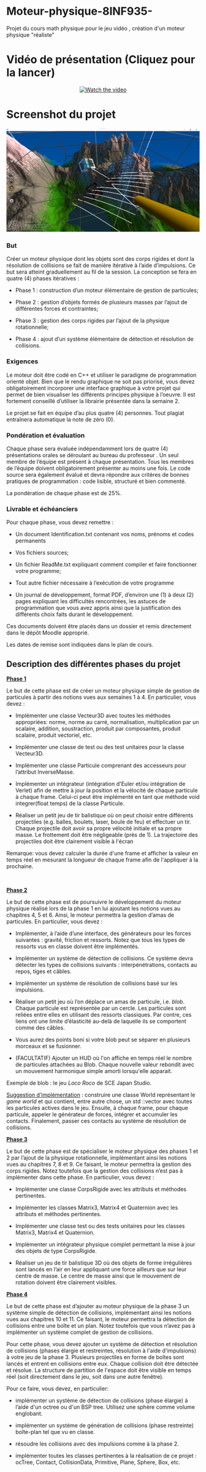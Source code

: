 # Moteur-physique-8INF935-
Projet du cours math physique pour le jeu vidéo , création d'un moteur physique "réaliste"

# Vidéo de présentation (Cliquez pour la lancer)
<p align="center">
  <a href="https://youtu.be/awgftAQNNck">
    <img src="https://img.youtube.com/vi/awgftAQNNck/hqdefault.jpg" alt="Watch the video" />
  </a>
</p>

# Screenshot du projet
![Screenshot](https://github.com/oeodk/Moteur-physique-8INF935-/blob/main/screenshot.png)


<h3>But</h3>
<p>Créer un moteur physique dont les objets sont des corps rigides
et dont la résolution de collisions se fait de manière itérative à
l’aide d’impulsions. Ce but sera atteint graduellement au fil de
la session. La conception se fera en quatre (4) phases itératives : 
</p>
<ul id="yui_3_17_2_1_1724957392104_387">
	<li>
<p>Phase 1&nbsp;: construction d’un moteur élémentaire de
	gestion de particules;</p>
	</li><li>
<p>Phase 2&nbsp;: gestion d’objets formés de plusieurs
	masses par l’ajout de différentes forces et contraintes;</p>
	</li><li>
<p>Phase 3&nbsp;: gestion des corps rigides par l’ajout de
	la physique rotationnelle;</p>
	</li><li>
<p>Phase 4&nbsp;: ajout d’un système élémentaire de détection et résolution de collisions.</p>
</li></ul>
<h3>Exigences</h3>
<p>Le moteur doit être codé en C++ et utiliser le paradigme de programmation orienté objet. Bien que le rendu graphique ne soit pas priorisé, vous devez obligatoirement incorporer une interface graphique à votre projet qui permet de bien visualiser les différents principes physique à l’oeuvre. Il est fortement conseillé d’utiliser la librairie présentée dans la semaine 2.</p><p>Le projet se fait en équipe d’au plus quatre (4) personnes. Tout plagiat entraînera automatique la note de zéro (0).</p>
<h3>Pondération et évaluation</h3>
<p>Chaque phase sera évaluée indépendamment lors de quatre (4) présentations orales se déroulant au bureau du professeur . Un seul membre de l’équipe est présent à chaque présentation. Tous les membres de l’équipe doivent obligatoirement présenter au moins une fois. Le code source sera également évalué et devra répondre aux critères de bonnes pratiques de programmation : code lisible, structuré et bien commenté.</p>
<p>La pondération de chaque phase est de 25%.</p>
<h3>Livrable et échéanciers</h3>
<p>Pour chaque phase, vous devez remettre&nbsp;:</p>
<ul>
	<li>
<p>Un document Identification.txt contenant vos noms, prénoms
	et codes permanents</p>
	</li><li>
<p>Vos fichiers sources;</p>
	</li><li>
<p>Un fichier ReadMe.txt expliquant comment compiler et faire
	fonctionner votre programme;</p>
	</li><li>
<p>Tout autre fichier nécessaire à l’exécution de votre
	programme</p>
	</li><li>
<p>Un journal de développement, format PDF, d’environ une
	(1) à deux (2) pages expliquant les difficultés rencontrées, les
	astuces de programmation que vous avez appris ainsi que la
	justification des différents choix faits durant le développement.</p>
</li></ul>
<p>Ces documents doivent être placés dans un dossier et remis directement dans le dépôt Moodle approprié.</p>
<p>Les dates de remise sont indiquées dans le plan de cours.</p>
<h2 style="text-align: left;">Description des différentes phases
du projet</h2>
<p><span><span><span style=""><u><strong>
Phase
1</strong></u></span></span></span></p>
<p>Le but de cette phase est de créer un moteur physique simple de
gestion de particules à partir des notions vues aux semaines 1 à 4.
En particulier, vous devez&nbsp;:</p>
<ul>
	<li>
<p>Implémenter une classe Vecteur3D
	avec toutes les méthodes appropriées: norme, norme au carré, normalisation, multiplication par un scalaire, addition, soustraction, produit par composantes, produit scalaire, produit vectoriel, etc.</p>
	</li><li><p>Implémenter une classe de test ou des test unitaires pour la classe Vecteur3D.</p></li><li>
<p>Implémenter une classe Particule
	comprenant des accesseurs pour l’attribut InverseMasse.
		</p>
	</li><li>
<p>Implémenter un intégrateur (intégration d'Euler et/ou intégration de Verlet) afin de mettre à jour la
	position et la vélocité de chaque particule à chaque frame.
	Celui-ci peut être implémenté en tant que méthode void
	integrer(float temps) de la classe Particule.</p>
	</li><li>
<p>Réaliser un petit jeu de tir balistique où on peut
	choisir entre différents projectiles (e.g. balles, boulets, laser,
	boule de feu) et effectuer un tir. Chaque projectile doit avoir sa
	propre vélocité initiale et sa propre masse. Le frottement doit
	être négligeable (près de 1). La trajectoire des projectiles doit être clairement visible à l'écran</p>
</li></ul>Remarque: vous devez calculer la durée d'une frame et afficher la valeur en temps réel en mesurant la longueur de chaque frame afin de l'appliquer à la prochaine.<p><br></p><p>
</p><p><strong><u>
Phase
2</u></strong></p>
<p>Le but de cette phase est de poursuivre le développement du
moteur physique réalisé lors de la phase 1 en lui ajoutant les
notions vues au chapitres 4, 5 et 6. Ainsi, le moteur permettra la
gestion d’amas de particules. En particulier, vous devez&nbsp;:</p>
<ul>
	<li>
<p>Implémenter, à l’aide  d’une interface, des
	générateurs pour les forces suivantes&nbsp;: gravité, friction et
	ressorts. Notez que tous les types de ressorts vus en classe doivent
	être implémentés.</p>
	</li><li>
<p>Implémenter un système de détection de collisions. Ce
	système devra détecter les types de collisions suivants&nbsp;:
	interpénétrations, contacts au repos, tiges et câbles.<em> </em>
	</p>
	</li><li>
<p>Implémenter un système de résolution de collisions basé
	sur les impulsions.</p>
	</li><li>
<p>Réaliser un petit jeu où l’on déplace un amas de
	particule, i.e. <em>blob</em>. Chaque
	particule est représentée par un cercle. Les particules sont
	reliées entre elles en utilisant des ressorts classiques. Par
	contre, ces liens ont une limite d’élasticité au-delà de
	laquelle ils se comportent comme des câbles.</p>
	</li><li>
<p>Vous
	aurez des points boni si votre blob peut se séparer en plusieurs
	morceaux et se fusionner.</p>
</li><li><p>(FACULTATIF) Ajouter un HUD où l'on affiche en temps réel le nombre de particules attachées au Blob. Chaque nouvelle valeur rebondit avec un mouvement harmonique simple amorti lorsqu'elle apparait.</p></li></ul>
<p>Exemple de blob : le jeu <em>Loco
Roco</em> de SCE Japan Studio.</p>

<p></p>
<p><u>Suggestion d’implémentation</u>&nbsp;: construire une classe
World
représentant le <em>game
world</em> et qui
contient, entre autre chose, un std&nbsp;::vector
avec toutes les particules actives dans le jeu. Ensuite, à chaque
frame, pour chaque particule, appeler le générateur de forces,
intégrer et accumuler les contacts. Finalement, passer ces contacts
au système de résolution de collisions.</p>
<p><strong><u>Phase
3</u></strong><br></p>
<p>Le but de cette phase est de
spécialiser le moteur
physique des phases 1 et 2 par l’ajout de la physique
rotationnelle, implémentant ainsi
les
notions vues au chapitres 7, 8 et 9.
Ce faisant,
le moteur permettra la gestion des
corps rigides. Notez
toutefois que la gestion des collisions n’est pas à implémenter
dans cette phase. En
particulier, vous devez&nbsp;:</p>
<ul>
	<li>
<p>Implémenter
	une classe CorpsRigide
	avec les attributs et méthodes pertinentes.</p>
	</li><li>
<p>Implémenter les
	classes Matrix3,
	Matrix4
	et Quaternion
	avec les attributs et méthodes pertinentes.</p>
	</li><li><p>Implémenter une classe test ou des tests unitaires pour les classes Matrix3, Matrix4 et Quaternion.</p></li><li>
<p>Implémenter un
	intégrateur physique complet permettant la mise à jour des objets
	de type CorpsRigide.</p>
	</li><li>
<p>Réaliser un jeu de tir balistique 3D où des objets de forme irrégulières sont lancés en l’air en leur appliquant une force ailleurs que sur leur centre de masse. Le centre de masse
		ainsi que le mouvement de rotation doivent être clairement
		visibles.</p></li></ul>
<p><strong><u>
Phase
4</u></strong></p>
<p>Le but de cette phase est
d’ajouter au moteur
physique de la phase 3 un système simple de détection de
collisions, implémentant ainsi les notions vues aux chapitres 10 et
11. Ce faisant, le moteur permettra la détection de collisions entre
une boîte et un plan. Notez toutefois que vous n’avez pas à
implémenter un système complet de gestion de collisions.</p><p>Pour cette phase, vous devez ajouter un système de détection et résolution de collisions (phases élargie et restreintes, résolution à l'aide d'impulsions) à votre jeu de la phase 3. Plusieurs projectiles en forme de boîtes sont lancés et entrent en collisions entre eux. Chaque collision doit être détectée et résolue. La structure de partition de l'espace doit être visible en temps réel (soit directement dans le jeu, soit dans une autre fenêtre).</p>
<p>Pour ce faire,
vous devez,&nbsp;en
particulier:</p>
<ul>
	<li>
<p>implémenter un
	système de détection de collisions (phase élargie) à l’aide d'un octree ou d'un BSP tree. Utilisez une sphère comme volume englobant.</p>
	</li><li>
<p>implémenter un
	système de génération de collisions (phase restreinte) boîte-plan
	tel que vu en classe.</p>
	</li><li><p>résoudre les collisions avec des impulsions comme à la phase 2.</p></li><li>
<p>implémenter toutes
	les classes pertinentes à la réalisation de ce projet&nbsp;:
	ocTree,
	Contact,
	CollisionData,
	Primitive,
	Plane,
	Sphere,
	Box,
	etc.</p>
</li></ul><br><p></p><p></p><p></p></div></div></div>
                        
                        
